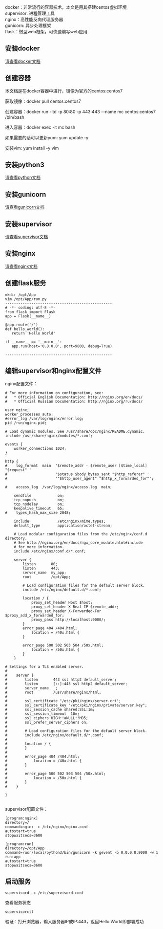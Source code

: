 docker：非常流行的容器技术，本文是用其搭建centos虚拟环境  
supervisor: 进程管理工具  
nginx：高性能反向代理服务器  
gunicorn: 异步处理框架  
flask：微型web框架，可快速编写web应用  

## 安装docker

[请查看docker文档](docker.md)

## 创建容器

本文档是在docker容器中进行，镜像为官方的centos:centos7

获取镜像：docker pull centos:centos7

创建容器：docker run -itd -p 80:80 -p 443:443 --name mc centos:centos7 /bin/bash

进入容器：docker exec -it mc bash

如果需要的话可以更新yum: yum update -y

安装vim: yum install -y vim

## 安装python3

[请查看python文档](Python.md)

## 安装gunicorn

[请查看gunicorn文档](gunicorn.md)

## 安装supervisor

[请查看supervisor文档](supervisor.md)

## 安装nginx

[请查看nginx文档](nginx.md)

## 创建flask服务
```
mkdir /opt/App
vim /opt/App/run.py
-------------------------------------------------
# -*- coding: utf-8 -*-
from flask import Flask
app = Flask(__name__)

@app.route('/')
def hello_world():
   return 'Hello World'

if __name__ == '__main__':
   app.run(host='0.0.0.0', port=9000, debug=True)

-------------------------------------------------
```

## 编辑supervisor和nginx配置文件

nginx配置文件：
```
# For more information on configuration, see:
#   * Official English Documentation: http://nginx.org/en/docs/
#   * Official Russian Documentation: http://nginx.org/ru/docs/

user nginx;
worker_processes auto;
#error_log /var/log/nginx/error.log;
pid /run/nginx.pid;

# Load dynamic modules. See /usr/share/doc/nginx/README.dynamic.
include /usr/share/nginx/modules/*.conf;

events {
    worker_connections 1024;
}

http {
#    log_format  main  '$remote_addr - $remote_user [$time_local] "$request" '
#                      '$status $body_bytes_sent "$http_referer" '
#                      '"$http_user_agent" "$http_x_forwarded_for"';

#    access_log  /var/log/nginx/access.log  main;

    sendfile            on;
    tcp_nopush          on;
    tcp_nodelay         on;
    keepalive_timeout   65;
#    types_hash_max_size 2048;

    include             /etc/nginx/mime.types;
    default_type        application/octet-stream;

    # Load modular configuration files from the /etc/nginx/conf.d directory.
    # See http://nginx.org/en/docs/ngx_core_module.html#include
    # for more information.
    include /etc/nginx/conf.d/*.conf;

    server {
        listen       80;
        listen       443;
        server_name  my_app;
        root         /opt/App;

        # Load configuration files for the default server block.
        include /etc/nginx/default.d/*.conf;

        location / {
            proxy_set_header Host $host;
            proxy_set_header X-Real-IP $remote_addr;
            proxy_set_header X-Forwarded-For $proxy_add_x_forwarded_for;
            proxy_pass http://localhost:9000/;
        }
        error_page 404 /404.html;
            location = /40x.html {
        }

        error_page 500 502 503 504 /50x.html;
            location = /50x.html {
        }
    }

# Settings for a TLS enabled server.
#
#    server {
#        listen       443 ssl http2 default_server;
#        listen       [::]:443 ssl http2 default_server;
#        server_name  _;
#        root         /usr/share/nginx/html;
#
#        ssl_certificate "/etc/pki/nginx/server.crt";
#        ssl_certificate_key "/etc/pki/nginx/private/server.key";
#        ssl_session_cache shared:SSL:1m;
#        ssl_session_timeout  10m;
#        ssl_ciphers HIGH:!aNULL:!MD5;
#        ssl_prefer_server_ciphers on;
#
#        # Load configuration files for the default server block.
#        include /etc/nginx/default.d/*.conf;
#
#        location / {
#        }
#
#        error_page 404 /404.html;
#            location = /40x.html {
#        }
#
#        error_page 500 502 503 504 /50x.html;
#            location = /50x.html {
#        }
#    }

}


```

supervisor配置文件：
```
[program:nginx]
directory=/
command=nginx -c /etc/nginx/nginx.conf
autostart=true
stopwaitsecs=3600

[program:run]
directory=/opt/App
command=/usr/local/python3/bin/gunicorn -k gevent -b 0.0.0.0:9000 -w 1 run:app
autostart=true
stopwaitsecs=3600

```

## 启动服务
```
supervisord -c /etc/supervisord.conf
```

查看服务状态
```
supervisorctl
```

验证：打开浏览器，输入服务器IP或IP:443，返回Hello World即部署成功
